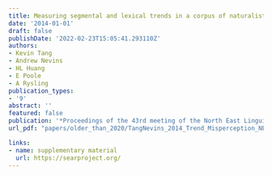 ```yaml
---
title: Measuring segmental and lexical trends in a corpus of naturalistic speech
date: '2014-01-01'
draft: false
publishDate: '2022-02-23T15:05:41.293110Z'
authors:
- Kevin Tang
- Andrew Nevins
- HL Huang
- E Poole
- A Rysling
publication_types:
- '9'
abstract: ''
featured: false
publication: '*Proceedings of the 43rd meeting of the North East Linguistic Society*'
url_pdf: "papers/older_than_2020/TangNevins_2014_Trend_Misperception_NELS43.pdf"

links:
- name: supplementary material
  url: https://searproject.org/
---
```


